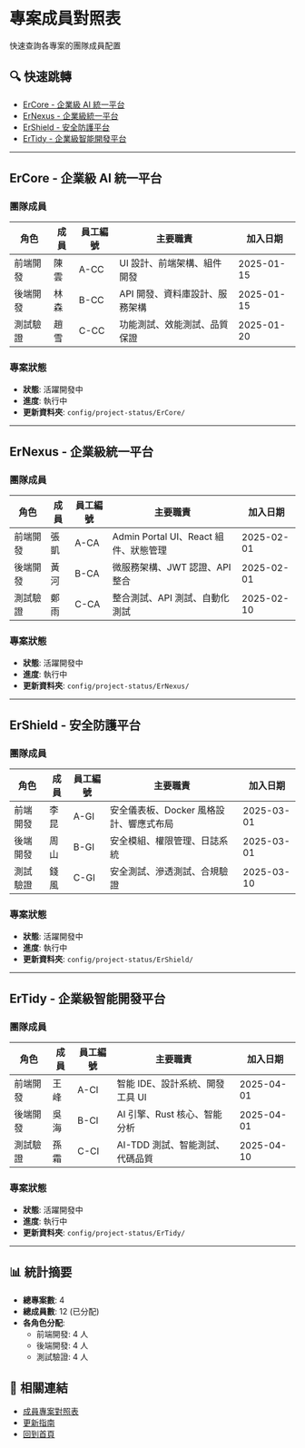 # 專案成員對照表

快速查詢各專案的團隊成員配置

## 🔍 快速跳轉
- [ErCore - 企業級 AI 統一平台](#ercore---企業級-ai-統一平台)
- [ErNexus - 企業級統一平台](#ernexus---企業級統一平台)
- [ErShield - 安全防護平台](#ershield---安全防護平台)
- [ErTidy - 企業級智能開發平台](#ertidy---企業級智能開發平台)

---

## ErCore - 企業級 AI 統一平台

### 團隊成員
| 角色 | 成員 | 員工編號 | 主要職責 | 加入日期 |
|------|------|----------|----------|----------|
| 前端開發 | 陳雲 | A-CC | UI 設計、前端架構、組件開發 | 2025-01-15 |
| 後端開發 | 林森 | B-CC | API 開發、資料庫設計、服務架構 | 2025-01-15 |
| 測試驗證 | 趙雪 | C-CC | 功能測試、效能測試、品質保證 | 2025-01-20 |

### 專案狀態
- **狀態**: 活躍開發中
- **進度**: 執行中
- **更新資料夾**: `config/project-status/ErCore/`

---

## ErNexus - 企業級統一平台

### 團隊成員
| 角色 | 成員 | 員工編號 | 主要職責 | 加入日期 |
|------|------|----------|----------|----------|
| 前端開發 | 張凱 | A-CA | Admin Portal UI、React 組件、狀態管理 | 2025-02-01 |
| 後端開發 | 黃河 | B-CA | 微服務架構、JWT 認證、API 整合 | 2025-02-01 |
| 測試驗證 | 鄭雨 | C-CA | 整合測試、API 測試、自動化測試 | 2025-02-10 |

### 專案狀態
- **狀態**: 活躍開發中
- **進度**: 執行中
- **更新資料夾**: `config/project-status/ErNexus/`

---

## ErShield - 安全防護平台

### 團隊成員
| 角色 | 成員 | 員工編號 | 主要職責 | 加入日期 |
|------|------|----------|----------|----------|
| 前端開發 | 李昆 | A-GI | 安全儀表板、Docker 風格設計、響應式布局 | 2025-03-01 |
| 後端開發 | 周山 | B-GI | 安全模組、權限管理、日誌系統 | 2025-03-01 |
| 測試驗證 | 錢風 | C-GI | 安全測試、滲透測試、合規驗證 | 2025-03-10 |

### 專案狀態
- **狀態**: 活躍開發中
- **進度**: 執行中
- **更新資料夾**: `config/project-status/ErShield/`

---

## ErTidy - 企業級智能開發平台

### 團隊成員
| 角色 | 成員 | 員工編號 | 主要職責 | 加入日期 |
|------|------|----------|----------|----------|
| 前端開發 | 王峰 | A-CI | 智能 IDE、設計系統、開發工具 UI | 2025-04-01 |
| 後端開發 | 吳海 | B-CI | AI 引擎、Rust 核心、智能分析 | 2025-04-01 |
| 測試驗證 | 孫霜 | C-CI | AI-TDD 測試、智能測試、代碼品質 | 2025-04-10 |

### 專案狀態
- **狀態**: 活躍開發中
- **進度**: 執行中
- **更新資料夾**: `config/project-status/ErTidy/`

---

## 📊 統計摘要

- **總專案數**: 4
- **總成員數**: 12 (已分配)
- **各角色分配**:
  - 前端開發: 4 人
  - 後端開發: 4 人
  - 測試驗證: 4 人

## 🔗 相關連結

- [成員專案對照表](./member-projects-index.md)
- [更新指南](./update-guide.md)
- [回到首頁](./README.md)